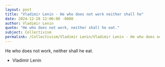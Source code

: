 ```yaml
---
layout: post
title: "Vladimir Lenin - He who does not work neither shall he"
date: 2024-12-28 12:00:00 -0000
author: Vladimir Lenin
quote: "He who does not work, neither shall he eat."
subject: Collectivism
permalink: /Collectivism/Vladimir Lenin/Vladimir Lenin - He who does not work neither shall he
---
```


He who does not work, neither shall he eat.

- Vladimir Lenin
